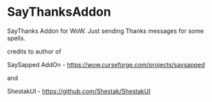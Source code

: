 # SayThanksAddon
SayThanks Addon for WoW. Just sending Thanks messages for some spells.

credits to author of 

SaySapped AddOn - https://wow.curseforge.com/projects/saysapped

and

ShestakUI - https://github.com/Shestak/ShestakUI
